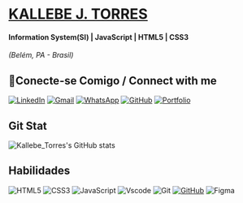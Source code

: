 <h1><a href="https://br.linkedin.com/in/kallebe-jess%C3%A9-torres-e-silva-082457210">KALLEBE J. TORRES</a></h1>

<h4>Information System(SI) | JavaScript | HTML5 | CSS3</h4>

<p><em>(Belém, PA - Brasil)</em></p>

<h2>🔌Conecte-se Comigo / Connect with me</h2>
<p align="left">
  <a href="https://www.linkedin.com/in/kallebe-jess%C3%A9-torres-e-silva-082457210"><img src="https://img.shields.io/badge/linkedin-%230077B5.svg?style=for-the-badge&logo=linkedin&logoColor=white" alt="LinkedIn"></a>
  <a href="mailto:kallebebbox@gmail.com"><img src="https://img.shields.io/badge/Gmail-333333?style=for-the-badge&logo=gmail&logoColor=red" alt="Gmail"></a>
  <a href="https://api.whatsapp.com/send/?phone=91996227393&text&type=phone_number&app_absent=0"><img src="https://img.shields.io/badge/WhatsApp-25D366?style=for-the-badge&logo=whatsapp&logoColor=white" alt="WhatsApp"></a>
  <a href="https://github.com/Kallebe-Torres"><img src="https://img.shields.io/badge/GitHub-0077B5?style=for-the-badge&logo=github&logoColor=white" alt="GitHub"></a>
  <a href=""><img src="https://img.shields.io/badge/Portfolio-FF5722?style=for-the-badge&logo=todoist&logoColor=white" alt="Portfolio"></a>
</p>

<h2>Git Stat</h2>
<p>
  <img src="https://github-readme-stats.vercel.app/api?username=Kallebe-Torres&show_icons=true&bg_color=30,e96443,904e95&title_color=fff&text_color=fff&icon_color=79ff97&border_color=6f42c1" alt="Kallebe_Torres's GitHub stats">
</p>

<h2>Habilidades</h2>
<p>
  <img src="https://img.shields.io/badge/HTML5-E34F26?style=for-the-badge&logo=html5&logoColor=white" alt="HTML5">
  <img src="https://img.shields.io/badge/CSS3-1572B6?style=for-the-badge&logo=css3&logoColor=white" alt="CSS3">
  <img src="https://img.shields.io/badge/JavaScript-F7DF1E?style=for-the-badge&logo=javascript&logoColor=black" alt="JavaScript">
  <img src="https://img.shields.io/badge/Vscode-007ACC?style=for-the-badge&logo=visual-studio-code&logoColor=white" alt="Vscode">
  <img src="https://img.shields.io/badge/GIT-E44C30?style=for-the-badge&logo=git&logoColor=white" alt="Git">
  <a href="https://github.com/Kallebe-Torres"><img src="https://img.shields.io/badge/GitHub-000?style=for-the-badge&logo=github&logoColor=30A3DC" alt="GitHub"></a>
  <img src="https://img.shields.io/badge/Figma-696969?style=for-the-badge&logo=figma&logoColor=figma" alt="Figma">
</p>

</body>
</html>

